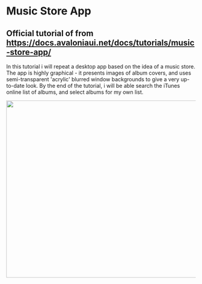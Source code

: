 # Music Store App

## Official tutorial of from https://docs.avaloniaui.net/docs/tutorials/music-store-app/

In this tutorial i will repeat a desktop app based on the idea of a music store. The app is highly graphical - it presents images of album covers, 
and uses semi-transparent 'acrylic' blurred window backgrounds to give a very up-to-date look. By the end of the tutorial, i will be able search 
the iTunes online list of albums, and select albums for my own list.

<p align="center">
  <img width="900" height="471" src="https://docs.avaloniaui.net/assets/images/image-20210310184538120-6cb6d8ac692816f0943e3f86b08d252a.png">
</p>

